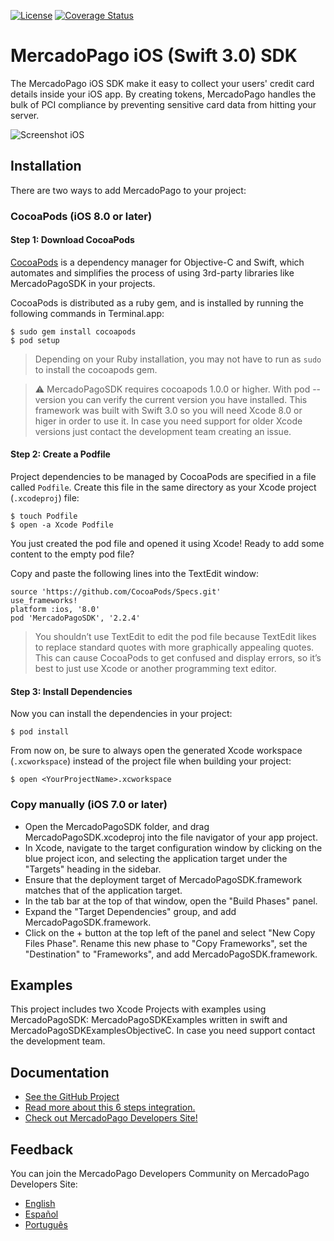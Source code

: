 [![License](https://img.shields.io/badge/license-MIT-lightgrey.svg?style=flat)](https://github.com/mercadopago/px-android)
[![Coverage Status](https://coveralls.io/repos/github/mercadopago/px-ios/badge.svg?branch=development)](https://coveralls.io/github/mercadopago/px-ios?branch=development)

# MercadoPago iOS (Swift 3.0) SDK
The MercadoPago iOS SDK make it easy to collect your users' credit card details inside your iOS app. By creating tokens, MercadoPago handles the bulk of PCI compliance by preventing sensitive card data from hitting your server.

![Screenshot iOS](https://cloud.githubusercontent.com/assets/9399970/20975888/96dd46e4-bc7f-11e6-9aab-436cf8ff97f5.png)

## Installation

There are two ways to add MercadoPago to your project:

### CocoaPods (iOS 8.0 or later)

#### Step 1: Download CocoaPods

[CocoaPods](http://cocoapods.org) is a dependency manager for Objective-C and Swift, which automates and simplifies the process of using 3rd-party libraries like MercadoPagoSDK in your projects.

CocoaPods is distributed as a ruby gem, and is installed by running the following commands in Terminal.app:

    $ sudo gem install cocoapods
    $ pod setup

> Depending on your Ruby installation, you may not have to run as `sudo` to install the cocoapods gem.

> :warning: MercadoPagoSDK requires cocoapods 1.0.0 or higher. With pod --version you can verify the current version you have installed. This framework was built with Swift 3.0 so you will need Xcode 8.0 or higer in order to use it. In case you need support for older Xcode versions just contact the development team creating an issue.

#### Step 2: Create a Podfile

Project dependencies to be managed by CocoaPods are specified in a file called `Podfile`. Create this file in the same directory as your Xcode project (`.xcodeproj`) file:

    $ touch Podfile
    $ open -a Xcode Podfile

You just created the pod file and opened it using Xcode! Ready to add some content to the empty pod file?

Copy and paste the following lines into the TextEdit window:  
    
    source 'https://github.com/CocoaPods/Specs.git'
    use_frameworks!
    platform :ios, '8.0'
    pod 'MercadoPagoSDK', '2.2.4'

> You shouldn’t use TextEdit to edit the pod file because TextEdit likes to replace standard quotes with more graphically appealing quotes. This can cause CocoaPods to get confused and display errors, so it’s best to just use Xcode or another programming text editor.

#### Step 3: Install Dependencies

Now you can install the dependencies in your project:

    $ pod install

From now on, be sure to always open the generated Xcode workspace (`.xcworkspace`) instead of the project file when building your project:

    $ open <YourProjectName>.xcworkspace

### Copy manually (iOS 7.0 or later)

- Open the MercadoPagoSDK folder, and drag MercadoPagoSDK.xcodeproj into the file navigator of your app project.
- In Xcode, navigate to the target configuration window by clicking on the blue project icon, and selecting the application target under the "Targets" heading in the sidebar.
- Ensure that the deployment target of MercadoPagoSDK.framework matches that of the application target.
- In the tab bar at the top of that window, open the "Build Phases" panel.
- Expand the "Target Dependencies" group, and add MercadoPagoSDK.framework.
- Click on the + button at the top left of the panel and select "New Copy Files Phase". Rename this new phase to "Copy Frameworks", set the "Destination" to "Frameworks", and add MercadoPagoSDK.framework.

## Examples

This project includes two Xcode Projects with examples using MercadoPagoSDK: MercadoPagoSDKExamples written in swift and MercadoPagoSDKExamplesObjectiveC. In case you need support contact the development team.

## Documentation
+ [See the GitHub Project](https://github.com/mercadopago/px-ios)
+ [Read more about this 6 steps integration.](https://mercadopago.github.io/px-ios)
+ [Check out MercadoPago Developers Site!](http://www.mercadopago.com.ar/developers)

## Feedback

You can join the MercadoPago Developers Community on MercadoPago Developers Site:

+ [English](https://www.mercadopago.com.ar/developers/en/community/forum/)
+ [Español](https://www.mercadopago.com.ar/developers/es/community/forum/)
+ [Português](https://www.mercadopago.com.br/developers/pt/community/forum/)
